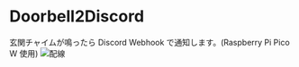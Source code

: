 # Doorbell2Discord
玄関チャイムが鳴ったら Discord Webhook で通知します。(Raspberry Pi Pico W 使用)
![配線](schimatics.jpg)
